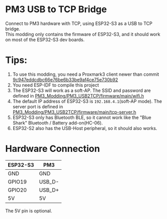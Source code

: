 # PM3 USB to TCP Bridge

Connect to PM3 hardware with TCP, using ESP32-S3 as a USB to TCP bridge.  
This modding only contains the firmware of ESP32-S3, and it should work on most of the ESP32-S3 dev boards.  

# Tips:
1. To use this modding, you need a Proxmark3 client newer than commit [9c947eddcdbc66e76be6b33be9af4ce75e730b92](https://github.com/RfidResearchGroup/proxmark3/commit/9c947eddcdbc66e76be6b33be9af4ce75e730b92)
2. You need ESP-IDF to compile this project
3. The ESP32-S3 will work as a soft-AP. The SSID and password are defined in [PM3_Modding/PM3_USB2TCP/firmware/main/wifi.h](./firmware/main/wifi.h)
4. The default IP address of ESP32-S3 is `192.168.4.1`(soft-AP mode). The server port is defined in [PM3_Modding/PM3_USB2TCP/firmware/main/tcp-server.h](./firmware/main/tcp-server.h)
5. ESP32-S3 only has Bluetooth BLE, so it cannot work like the "Blue Shark" Bluetooth / Battery add-on(HC-06).
6. ESP32-S2 also has the USB-Host peripheral, so it should also works.

# Hardware Connection

| ESP32-S3 | PM3    |
| -------- | ------ |
| GND      | GND    |
| GPIO19   | USB_D- |
| GPIO20   | USB_D+ |
| 5V       | 5V     |

The 5V pin is optional.  